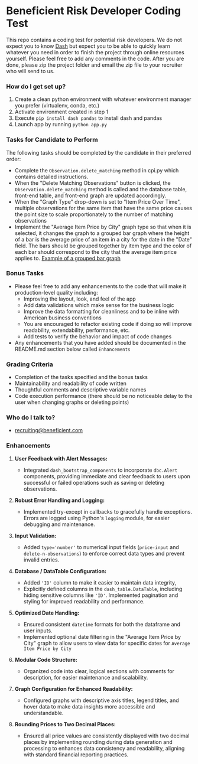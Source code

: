 # Beneficient Risk Developer Coding Test #
This repo contains a coding test for potential risk developers.
We do not expect you to know [Dash](https://dash.plotly.com/) but expect you to be able to 
quickly learn whatever you need in order to finish the project through online resources yourself. 
Please feel free to add any comments in the code. After you are done, please zip the project folder and email the zip file 
to your recruiter who will send to us.

### How do I get set up? ###
1. Create a clean python environment with whatever environment manager you prefer (virtualenv, conda, etc.)
2. Activate environment created in step 1 
3. Execute ``pip install dash pandas`` to install dash and pandas
4. Launch app by running ``python app.py``

### Tasks for Candidate to Perform ###
The following tasks should be completed by the candidate in their preferred order:

* Complete the ``Observation.delete_matching`` method in cpi.py which contains detailed instructions.
* When the "Delete Matching Observations" button is clicked, the ``Observation.delete_matching`` method is called and 
  the database table, front-end table, and front-end graph are updated accordingly.
* When the "Graph Type" drop-down is set to "Item Price Over Time", multiple observations for the 
  same item that have the same price causes the point size to scale proportionately to the number of matching
  observations
* Implement the "Average Item Price by City" graph type so that when it is selected, it changes the graph to a grouped 
  bar graph where the height of a bar is the average price of an item in a city for the date in the "Date"
  field. The bars should be grouped together by item type and the color of each bar should correspond to the city that 
  the average item price applies to. [Example of a grouped bar graph](https://chartio.com/assets/24e451/tutorials/charts/grouped-bar-charts/c1fde6017511bbef7ba9bb245a113c07f8ff32173a7c0d742a4e1eac1930a3c5/grouped-bar-example-1.png)

### Bonus Tasks ###
* Please feel free to add any enhancements to the code that will make it production-level quality including:
  - Improving the layout, look, and feel of the app
  - Add data validations which make sense for the business logic
  - Improve the data formatting for cleanliness and to be inline with American business conventions
  - You are encouraged to refactor existing code if doing so will improve readability, extendability, performance, etc.
  - Add tests to verify the behavior and impact of code changes
* Any enhancements that you have added should be documented in the README.md section below called ``Enhancements``

### Grading Criteria ###
* Completion of the tasks specified and the bonus tasks
* Maintainability and readability of code written
* Thoughtful comments and descriptive variable names
* Code execution performance (there should be no noticeable delay to the user when changing graphs or deleting points)

### Who do I talk to? ###
* recruiting@beneficient.com

### Enhancements ###

1. **User Feedback with Alert Messages:**
   - Integrated `dash_bootstrap_components` to incorporate `dbc.Alert` components, providing immediate and clear feedback to users upon successful or failed operations such as saving or deleting observations.

2. **Robust Error Handling and Logging:**
   - Implemented try-except in callbacks to gracefully handle exceptions. Errors are logged using Python's `logging` module, for easier debugging and maintenance.

3. **Input Validation:**
   - Added `type='number'` to numerical input fields (`price-input` and `delete-n-observations`) to enforce correct data types and prevent invalid entries.

4. **Database / DataTable Configuration:**
   - Added `'ID'` column to make it easier to maintain data integrity,
   - Explicitly defined columns in the `dash_table.DataTable`, including hiding sensitive columns like `'ID'`. Implemented pagination and styling for improved readability and performance.

5. **Optimized Date Handling:**
   - Ensured consistent `datetime` formats for both the dataframe and user inputs. 
   - Implemented optional date filtering in the "Average Item Price by City" graph to allow users to view data for specific dates for `Average Item Price by City`

6. **Modular Code Structure:**
   - Organized code into clear, logical sections with comments for description, for easier maintenance and scalability.

7. **Graph Configuration for Enhanced Readability:**
   - Configured graphs with descriptive axis titles, legend titles, and hover data to make data insights more accessible and understandable. 

8. **Rounding Prices to Two Decimal Places:**
   - Ensured all price values are consistently displayed with two decimal places by implementing rounding during data generation and processing to enhances data consistency and readability, aligning with standard financial reporting practices.


